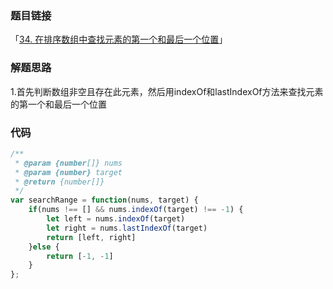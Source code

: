 ### 题目链接

「[34. 在排序数组中查找元素的第一个和最后一个位置](https://leetcode.cn/problems/find-first-and-last-position-of-element-in-sorted-array/)」

### 解题思路

1.首先判断数组非空且存在此元素，然后用indexOf和lastIndexOf方法来查找元素的第一个和最后一个位置

### 代码

```javascript
/**
 * @param {number[]} nums
 * @param {number} target
 * @return {number[]}
 */
var searchRange = function(nums, target) {
    if(nums !== [] && nums.indexOf(target) !== -1) {
        let left = nums.indexOf(target)
        let right = nums.lastIndexOf(target)
        return [left, right]
    }else {
        return [-1, -1]
    }
};
```

